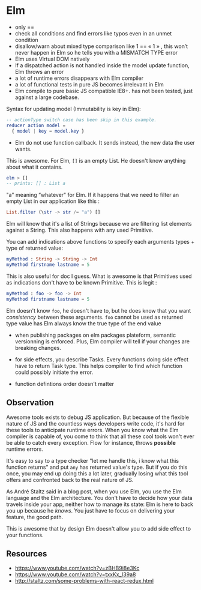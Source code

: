 # Elm

- only ==
- check all conditions and find errors like typos even in an unmet condition
- disallow/warn about mixed type comparison like 1 == « 1 » , this won’t never happen in Elm so he tells you with a MISMATCH TYPE error
- Elm uses Virtual DOM natively
- If a dispatched action is not handled inside the model update function, Elm throws an error
- a lot of runtime errors disappears with Elm compiler
- a lot of functional tests in pure JS becomes irrelevant in Elm
- Elm compile to pure basic JS compatible IE8+. has not been tested, just against a large codebase.

Syntax for updating model (Immutability is key in Elm):
```Elm
-- actionType switch case has been skip in this example.
reducer action model =
  { model | key = model.key }
```

- Elm do not use function callback. It sends instead, the new data the user wants.

This is awesome. For Elm, `[]` is an empty List. He doesn't know anything about what it contains.
```Elm
elm > []
-- prints: [] : List a
```
"a" meaning “whatever" for Elm.
If it happens that we need to filter an empty List in our application like this :
```Elm
List.filter (\str -> str /= "a") []
```
Elm will know that it's a list of Strings because we are filtering list elements against a String. This also happens with any used Primitive.


You can add indications above functions to specify each arguments types + type of returned value:
```Elm
myMethod : String -> String -> Int
myMethod firstname lastname = 5
```
This is also useful for doc I guess.
What is awesome is that Primitives used as indications don't have to be known Primitive.
This is legit :
```Elm
myMethod : foo -> foo -> Int
myMethod firstname lastname = 5
```
Elm doesn't know `foo`, he doesn't have to, but he does know that you want _consistency_ between these arguments.
`foo` cannot be used as returned type value has Elm always know the true type of the end value

- when publishing packages on elm packages plateform, semantic versionning is enforced. Plus, Elm compiler will tell if your changes are breaking changes.

- for side effects, you describe Tasks. Every functions doing  side effect have to return Task type. This helps compiler to find which function could possibly initiate the error.

- function defintions order doesn't matter

## Observation
Awesome tools exists to debug JS application. But because of the flexible nature of JS and the countless ways developers write code, it's hard for these tools to anticipate runtime errors.
When you know what the Elm compiler is capable of, you come to think that all these cool tools won't ever be able to catch every exception. Flow for instance, throws __possible__ runtime errors.

It's easy to say to a type checker "let me handle this, i know what this function returns" and put `any` has returned value's type. But if you do this once, you may end up doing this a lot later, gradually losing what this tool offers and confronted back to the real nature of JS.

As André Staltz said in a blog post, when you use Elm, you use the Elm language and the Elm architecture. You don't have to decide how your data travels inside your app, neither how to manage its state: Elm is here to back you up because he _knows_. You just have to focus on delivering your feature, the good path.

This is awesome that by design Elm doesn't allow you to add side effect to your functions.

## Resources
- https://www.youtube.com/watch?v=zBHB9i8e3Kc
- https://www.youtube.com/watch?v=txxKx_I39a8
- http://staltz.com/some-problems-with-react-redux.html
